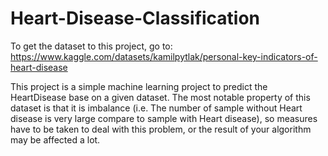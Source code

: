 # Heart-Disease-Classification


To get the dataset to this project, go to: https://www.kaggle.com/datasets/kamilpytlak/personal-key-indicators-of-heart-disease


This project is a simple machine learning project to predict the HeartDisease base on a given dataset. The most notable property of this dataset is that it is imbalance
(i.e. The number of sample without Heart disease is very large compare to sample with Heart disease), so measures have to be taken to deal with this problem, 
or the result of your algorithm may be affected a lot.
